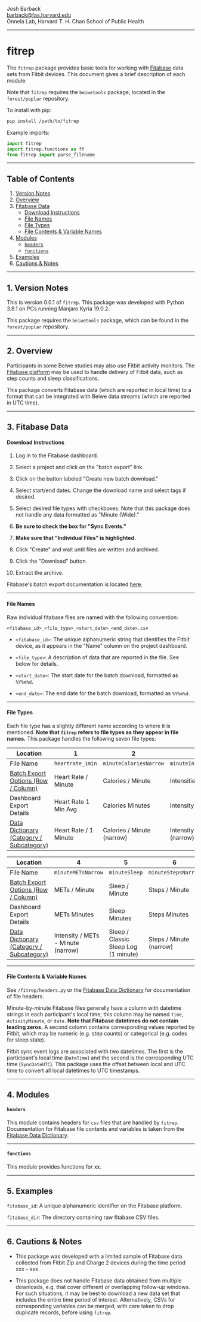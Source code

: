 Josh Barback  
barback@fas.harvard.edu  
Onnela Lab, Harvard T. H. Chan School of Public Health

___
fitrep
===

The `fitrep` package provides basic tools for working with [Fitabase](https://www.fitabase.com/) data sets from Fitbit devices.  This document gives a brief description of each module.

Note that `fitrep` requires the `beiwetools` package, located in the `forest/poplar` repository.  

To install with pip:

```bash
pip install /path/to/fitrep
```

Example imports:

```python
import fitrep
import fitrep.functions as ff
from fitrep import parse_filename
```


___
## Table of Contents
1.  [Version Notes](#version)  
2.  [Overview](#overview)  
3.  [Fitabase Data](#data)  
    * [Download Instructions](#instructions)  
    * [File Names](#names)
    * [File Types](#types)
    * [File Contents & Variable Names](#contents)  
4.  [Modules](#modules)
    * [`headers`](#headers)  
	* [`functions`](#functions)  
5.  [Examples](#examples)  
6.  [Cautions & Notes](#cautions)  

___
## 1. Version Notes <a name="version"/>

This is version 0.0.1 of `fitrep`.  This package was developed with Python 3.8.1 on PCs running Manjaro Kyria 19.0.2.

This package requires the `beiwetools` package, which can be found in the `forest/poplar` repository. 

___
## 2. Overview <a name="overview"/>

Participants in some Beiwe studies may also use Fitbit activity monitors.  The [Fitabase platform](https://www.fitabase.com/) may be used to handle delivery of Fitbit data, such as step counts and sleep classifications.

This package converts Fitabase data (which are reported in local time) to a format that can be integrated with Beiwe data streams (which are reported in UTC time).

___
## 3.  Fitabase Data <a name="data"/>

#### Download Instructions <a name="instructions"/>

1. Log in to the Fitabase dashboard.

2. Select a project and click on the "batch export" link.

3. Click on the button labeled "Create new batch download."

4. Select start/end dates.  Change the download name and select tags if desired.

5. Select desired file types with checkboxes.  Note that this package does not handle any data formatted as "Minute (Wide)."

6. **Be sure to check the box for "Sync Events."**

7. **Make sure that "Individual Files" is highlighted.**

8. Click "Create" and wait until files are written and archived.

9. Click the "Download" button.

10. Extract the archive.

Fitabase's batch export documentation is located [here](https://www.fitabase.com/resources/knowledge-base/exporting-data/the-batch-export-tool/).


___
#### File Names <a name="names"/>

Raw individual fitabase files are named with the following convention:

```
<fitabase_id>_<file_type>_<start_date>_<end_date>.csv
```

* ```<fitabase_id>```:  The unique alphanumeric string that identifies the Fitbit device, as it appears in the "Name" column on the project dashboard.

* ```<file_type>```:  A description of data that are reported in the file.  See below for details.

* ```<start_date>```:  The start date for the batch download, formatted as `%Y%m%d`.

* ```<end_date>```: The end date for the batch download, formatted as `%Y%m%d`.

___
#### File Types <a name="types"/>

Each file type has a slightly different name according to where it is mentioned.  **Note that `fitrep` refers to file types as they appear in file names.**  This package handles the following seven file types:

|Location|1|2|3|
|-----|-----|-----|-----|
|File Name | `heartrate_1min` | `minuteCaloriesNarrow` | `minuteIntensitiesNarrow` |
|[Batch Export Options (Row / Column)](https://www.fitabase.com/resources/knowledge-base/exporting-data/the-batch-export-tool/) | Heart Rate / Minute | Calories / Minute | Intensities /			 Minute |
|Dashboard Export Details | Heart Rate 1 Min Avg | Calories Minutes | Intensity Minutes |
|[Data Dictionary  (Category / Subcategory)](https://www.fitabase.com/media/1748/fitabasedatadictionary.pdf)| Heart Rate / 1 Minute | Calories / Minute (narrow) | Intensity / Minute (narrow) |

|Location|4|5|6|7|
|-----|-----|-----|-----|-----|
|File Name | `minuteMETsNarrow` | `minuteSleep` | `minuteStepsNarrow` | `syncEvents` |
|[Batch Export Options (Row / Column)](https://www.fitabase.com/resources/knowledge-base/exporting-data/the-batch-export-tool/) | METs / Minute | Sleep / Minute | Steps / Minute | Sync Events / Other |
|Dashboard Export Details | METs Minutes | Sleep Minutes | Steps Minutes | Sync Events |
|[Data Dictionary  (Category / Subcategory)](https://www.fitabase.com/media/1748/fitabasedatadictionary.pdf)| Intensity / METs - Minute (narrow) | Sleep / Classic Sleep Log (1 minute) | Steps / Minute (narrow) |  Sync Data / Sync Events |

___
#### File Contents & Variable Names <a name="contents"/>

See `/fitrep/headers.py` or the [Fitabase Data Dictionary](https://www.fitabase.com/media/1748/fitabasedatadictionary.pdf) for documentation of file headers.

Minute-by-minute Fitabase files generally have a column with datetime strings in each participant's local time; this column may be named `Time`, `ActivityMinute`, or `date`.  **Note that Fitabase datetimes do not contain leading zeros.**  A second column contains corresponding values reported by Fitbit, which may be numeric (e.g. step counts) or categorical (e.g. codes for sleep state).  

Fitbit sync event logs are associated with two datetimes.  The first is the participant's local time (`DateTime`) and the second is the corresponding UTC time (`SyncDateUTC`).  This package uses the offset between local and UTC time to convert all local datetimes to UTC timestamps.


___
## 4. Modules <a name="modules"/>

#### `headers` <a name="headers"/>
This module contains headers for `csv` files that are handled by `fitrep`.  Documentation for Fitabase file contents and variables is taken from the [Fitabase Data Dictionary](https://www.fitabase.com/media/1748/fitabasedatadictionary.pdf).
___
#### `functions` <a name="functions"/>
This module provides functions for xx.



___
## 5. Examples <a name="examples"/>


`fitabase_id`: A unique alphanumeric identifier on the Fitabase platform.

`fitabase_dir`: The directory containing raw fitabase CSV files.


___
## 6. Cautions & Notes <a name="cautions"/>


* This package was developed with a limited sample of Fitabase data collected from Fitbit Zip and Charge 2 devices during the time period xxx - xxx

* This package does not handle Fitabase data obtained from multiple downloads, e.g. that cover different or overlapping follow-up windows.  For such situations, it may be best to download a new data set that includes the entire time period of interest.  Alternatively, CSVs for corresponding variables can be merged, with care taken to drop duplicate records, before using `fitrep`.